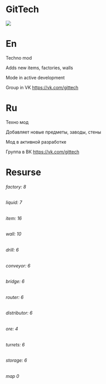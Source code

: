 # GitTech
![](https://raw.githubusercontent.com/paulieg626/GitTech/master/icon.png)
# En
Techno mod

Adds new items, factories, walls

Mode in active development

Group in VK https://vk.com/gittech

# Ru
Техно мод

Добавляет новые предметы, заводы, стены

Мод в активной разработке

Группа в ВК https://vk.com/gittech

# Resurse

###### factory: 8
###### liquid: 7
###### item: 16
###### wall: 10
###### drill: 6
###### conveyor: 6
###### bridge: 6
###### router: 6
###### distributor: 6
###### ore: 4
###### turrets: 6
###### storage: 6
###### map 0

